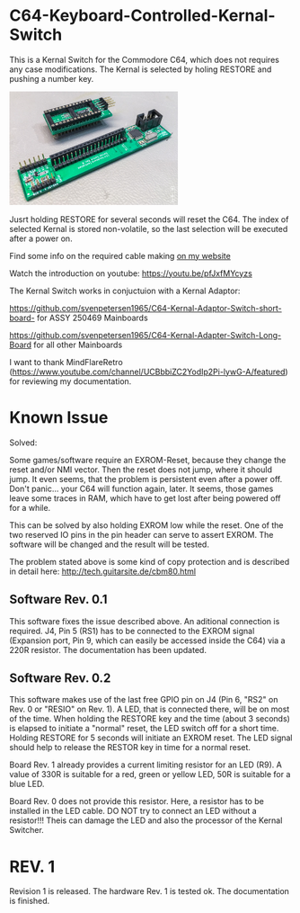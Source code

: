 # C64-Keyboard-Controlled-Kernal-Switch
This is a Kernal Switch for the Commodore C64, which does not requires any case modifications. The Kernal is selected by holing RESTORE and pushing a number key. 

<img src="https://github.com/svenpetersen1965/C64-Keyboard-Controlled-Kernal-Switch/blob/master/Rev.%200/pictures/2195_-_KA%26KSw.JPG" width="300" alt="Kernal Switch and Kernal Adaptor">

Jusrt holding RESTORE for several seconds will reset the C64. The index of selected Kernal is stored non-volatile, so the last selection will be executed after a power on.

Find some info on the required cable making <a href="http://tech.guitarsite.de/cable_making.html">on my website</a>

Watch the introduction on youtube: https://youtu.be/pfJxfMYcyzs

The Kernal Switch works in conjuctuion with a Kernal Adaptor:

https://github.com/svenpetersen1965/C64-Kernal-Adaptor-Switch-short-board- for ASSY 250469 Mainboards

https://github.com/svenpetersen1965/C64-Kernal-Adapter-Switch-Long-Board for all other Mainboards

I want to thank MindFlareRetro (https://www.youtube.com/channel/UCBbbiZC2YodIp2Pi-lywG-A/featured) for reviewing my documentation.

# Known Issue
Solved:

Some games/software require an EXROM-Reset, because they change the reset and/or NMI vector. Then the reset does not jump, where it should jump. It even seems, that the problem is persistent even after a power off. Don't panic... your C64 will function again, later. It seems, those games leave some traces in RAM, which have to get lost after being powered off for a while. 

This can be solved by also holding EXROM low while the reset. One of the two reserved IO pins in the pin header can serve to assert EXROM. The software will be changed and the result will be tested.

The problem stated above is some kind of copy protection and is described in detail here: http://tech.guitarsite.de/cbm80.html 

## Software Rev. 0.1
This software fixes the issue described above. An aditional connection is required. J4, Pin 5 (RS1) has to be connected to the EXROM signal (Expansion port, Pin 9, which can easily be accessed inside the C64) via a 220R resistor. The documentation has been updated.

## Software Rev. 0.2
This software makes use of the last free GPIO pin on J4 (Pin 6, "RS2" on Rev. 0 or "RESIO" on Rev. 1). A LED, that is connected there, will be on most of the time. When holding the RESTORE key and the time (about 3 seconds) is elapsed to initiate a "normal" reset, the LED switch off for a short time. Holding RESTORE for 5 seconds will initiate an EXROM reset. The LED signal should help to release the RESTOR key in time for a normal reset.

Board Rev. 1 already provides a current limiting resistor for an LED (R9). A value of 330R is suitable for a red, green or yellow LED, 50R is suitable for a blue LED.

Board Rev. 0 does not provide this resistor. Here, a resistor has to be installed in the LED cable. DO NOT try to connect an LED without a resistor!!! Theis can damage the LED and also the processor of the Kernal Switcher.  

# REV. 1
Revision 1 is released. The hardware Rev. 1 is tested ok. The documentation is finished.
